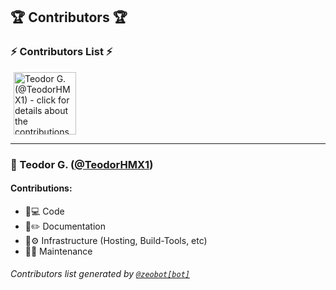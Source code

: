
## 🏆 Contributors 🏆

<!-- ZEOBOT-LIST:START - Do not remove or modify this section -->
<!-- prettier-ignore-start -->
<!-- markdownlint-disable -->
### :zap: Contributors List :zap:
<p float="left">
<a href="#pushpin-teodor-g-teodorhmx1"><img width="100" src="https://avatars0.githubusercontent.com/u/22307006?v=4" hspace=5 title='Teodor G. (@TeodorHMX1) - click for details about the contributions'></a>
</p>

---
### :pushpin: Teodor G. ([@TeodorHMX1](https://github.com/TeodorHMX1))
#### Contributions:
- :bust_in_silhouette::computer: Code
- :open_book::pencil2: Documentation
- :construction::gear: Infrastructure (Hosting, Build-Tools, etc)
- :bust_in_silhouette::toolbox: Maintenance



###### Contributors list generated by [` @zeobot[bot] `](https://github.com/apps/zeobot)
<!-- markdownlint-enable -->
<!-- prettier-ignore-end -->
<!-- ZEOBOT-LIST:END -->
